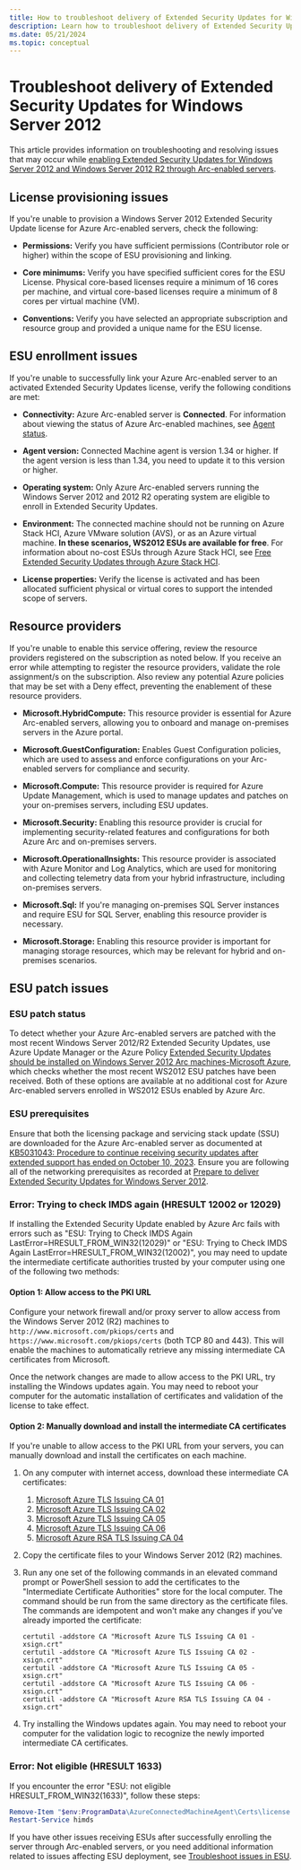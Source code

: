 ```yaml
---
title: How to troubleshoot delivery of Extended Security Updates for Windows Server 2012 through Azure Arc
description: Learn how to troubleshoot delivery of Extended Security Updates for Windows Server 2012 through Azure Arc.
ms.date: 05/21/2024
ms.topic: conceptual
---
```


# Troubleshoot delivery of Extended Security Updates for Windows Server 2012

This article provides information on troubleshooting and resolving issues that may occur while [enabling Extended Security Updates for Windows Server 2012 and Windows Server 2012 R2 through Arc-enabled servers](deliver-extended-security-updates.md).

## License provisioning issues

If you're unable to provision a Windows Server 2012 Extended Security Update license for Azure Arc-enabled servers, check the following:

- **Permissions:** Verify you have sufficient permissions (Contributor role or higher) within the scope of ESU provisioning and linking.  

- **Core minimums:** Verify you have specified sufficient cores for the ESU License. Physical core-based licenses require a minimum of 16 cores per machine, and virtual core-based licenses require a minimum of 8 cores per virtual machine (VM). 

- **Conventions:** Verify you have selected an appropriate subscription and resource group and provided a unique name for the ESU license.     

## ESU enrollment issues

If you're unable to successfully link your Azure Arc-enabled server to an activated Extended Security Updates license, verify the following conditions are met:

- **Connectivity:** Azure Arc-enabled server is **Connected**. For information about viewing the status of Azure Arc-enabled machines, see [Agent status](overview.md#agent-status).

- **Agent version:** Connected Machine agent is version 1.34 or higher. If the agent version is less than 1.34, you need to update it to this version or higher.

- **Operating system:** Only Azure Arc-enabled servers running the Windows Server 2012 and 2012 R2 operating system are eligible to enroll in Extended Security Updates.

- **Environment:** The connected machine should not be running on Azure Stack HCI, Azure VMware solution (AVS), or as an Azure virtual machine. **In these scenarios, WS2012 ESUs are available for free**. For information about no-cost ESUs through Azure Stack HCI, see [Free Extended Security Updates through Azure Stack HCI](/azure-stack/hci/manage/azure-benefits-esu?tabs=windows-server-2012).

- **License properties:** Verify the license is activated and has been allocated sufficient physical or virtual cores to support the intended scope of servers.

## Resource providers

If you're unable to enable this service offering, review the resource providers registered on the subscription as noted below. If you receive an error while attempting to register the resource providers, validate the role assignment/s on the subscription. Also review any potential Azure policies that may be set with a Deny effect, preventing the enablement of these resource providers.

- **Microsoft.HybridCompute:** This resource provider is essential for Azure Arc-enabled servers, allowing you to onboard and manage on-premises servers in the Azure portal.

- **Microsoft.GuestConfiguration:** Enables Guest Configuration policies, which are used to assess and enforce configurations on your Arc-enabled servers for compliance and security.

- **Microsoft.Compute:** This resource provider is required for Azure Update Management, which is used to manage updates and patches on your on-premises servers, including ESU updates.

- **Microsoft.Security:** Enabling this resource provider is crucial for implementing security-related features and configurations for both Azure Arc and on-premises servers.

- **Microsoft.OperationalInsights:** This resource provider is associated with Azure Monitor and Log Analytics, which are used for monitoring and collecting telemetry data from your hybrid infrastructure, including on-premises servers.

- **Microsoft.Sql:** If you're managing on-premises SQL Server instances and require ESU for SQL Server, enabling this resource provider is necessary.

- **Microsoft.Storage:** Enabling this resource provider is important for managing storage resources, which may be relevant for hybrid and on-premises scenarios.

## ESU patch issues

### ESU patch status

To detect whether your Azure Arc-enabled servers are patched with the most recent Windows Server 2012/R2 Extended Security Updates, use Azure Update Manager or the Azure Policy [Extended Security Updates should be installed on Windows Server 2012 Arc machines-Microsoft Azure](https://ms.portal.azure.com/#view/Microsoft_Azure_Policy/PolicyDetail.ReactView/id/%2Fproviders%2FMicrosoft.Authorization%2FpolicyDefinitions%2F14b4e776-9fab-44b0-b53f-38d2458ea8be/version~/null/scopes~/%5B%22%2Fsubscriptions%2F4fabcc63-0ec0-4708-8a98-04b990085bf8%22%5D), which checks whether the most recent WS2012 ESU patches have been received. Both of these options are available at no additional cost for Azure Arc-enabled servers enrolled in WS2012 ESUs enabled by Azure Arc. 

### ESU prerequisites

Ensure that both the licensing package and servicing stack update (SSU) are downloaded for the Azure Arc-enabled server as documented at [KB5031043: Procedure to continue receiving security updates after extended support has ended on October 10, 2023](https://support.microsoft.com/topic/kb5031043-procedure-to-continue-receiving-security-updates-after-extended-support-has-ended-on-october-10-2023-c1a20132-e34c-402d-96ca-1e785ed51d45). Ensure you are following all of the networking prerequisites as recorded at [Prepare to deliver Extended Security Updates for Windows Server 2012](prepare-extended-security-updates.md?tabs=azure-cloud#networking).

### Error: Trying to check IMDS again (HRESULT 12002 or 12029)

If installing the Extended Security Update enabled by Azure Arc fails with errors such as "ESU: Trying to Check IMDS Again LastError=HRESULT_FROM_WIN32(12029)" or "ESU: Trying to Check IMDS Again LastError=HRESULT_FROM_WIN32(12002)", you may need to update the intermediate certificate authorities trusted by your computer using one of the following two methods:

#### Option 1: Allow access to the PKI URL

Configure your network firewall and/or proxy server to allow access from the Windows Server 2012 (R2) machines to `http://www.microsoft.com/pkiops/certs` and `https://www.microsoft.com/pkiops/certs` (both TCP 80 and 443). This will enable the machines to automatically retrieve any missing intermediate CA certificates from Microsoft.

Once the network changes are made to allow access to the PKI URL, try installing the Windows updates again. You may need to reboot your computer for the automatic installation of certificates and validation of the license to take effect.

#### Option 2: Manually download and install the intermediate CA certificates

If you're unable to allow access to the PKI URL from your servers, you can manually download and install the certificates on each machine.

1. On any computer with internet access, download these intermediate CA certificates:
    1. [Microsoft Azure TLS Issuing CA 01](https://www.microsoft.com/pkiops/certs/Microsoft%20Azure%20TLS%20Issuing%20CA%2001%20-%20xsign.crt)
    1. [Microsoft Azure TLS Issuing CA 02](https://www.microsoft.com/pkiops/certs/Microsoft%20Azure%20TLS%20Issuing%20CA%2002%20-%20xsign.crt)
    1. [Microsoft Azure TLS Issuing CA 05](https://www.microsoft.com/pkiops/certs/Microsoft%20Azure%20TLS%20Issuing%20CA%2005%20-%20xsign.crt)
    1. [Microsoft Azure TLS Issuing CA 06](https://www.microsoft.com/pkiops/certs/Microsoft%20Azure%20TLS%20Issuing%20CA%2006%20-%20xsign.crt)
    1. [Microsoft Azure RSA TLS Issuing CA 04](https://www.microsoft.com/pkiops/certs/Microsoft%20Azure%20RSA%20TLS%20Issuing%20CA%2004%20-%20xsign.crt)
1. Copy the certificate files to your Windows Server 2012 (R2) machines.
1. Run any one set of the following commands in an elevated command prompt or PowerShell session to add the certificates to the "Intermediate Certificate Authorities" store for the local computer. The command should be run from the same directory as the certificate files. The commands are idempotent and won't make any changes if you've already imported the certificate:

    ```
    certutil -addstore CA "Microsoft Azure TLS Issuing CA 01 - xsign.crt"
    certutil -addstore CA "Microsoft Azure TLS Issuing CA 02 - xsign.crt"
    certutil -addstore CA "Microsoft Azure TLS Issuing CA 05 - xsign.crt"
    certutil -addstore CA "Microsoft Azure TLS Issuing CA 06 - xsign.crt"
    certutil -addstore CA "Microsoft Azure RSA TLS Issuing CA 04 - xsign.crt"
    ```

1. Try installing the Windows updates again. You may need to reboot your computer for the validation logic to recognize the newly imported intermediate CA certificates.

### Error: Not eligible (HRESULT 1633)

If you encounter the error "ESU: not eligible HRESULT_FROM_WIN32(1633)", follow these steps:

```powershell
Remove-Item "$env:ProgramData\AzureConnectedMachineAgent\Certs\license.json" -Force
Restart-Service himds
```

If you have other issues receiving ESUs after successfully enrolling the server through Arc-enabled servers, or you need additional information related to issues affecting ESU deployment, see [Troubleshoot issues in ESU](/troubleshoot/windows-client/windows-7-eos-faq/troubleshoot-extended-security-updates-issues).
